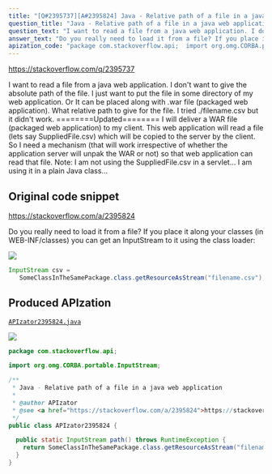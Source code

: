 ```yaml
---
title: "[Q#2395737][A#2395824] Java - Relative path of a file in a java web application"
question_title: "Java - Relative path of a file in a java web application"
question_text: "I want to read a file from a java web application. I don't want to give the absolute path of the file. I just want to put the file in some directory of my web application. Or It can be placed along with .war file (packaged web application). What relative path to give for the file. I tried ./filename.csv but it didn't work. ========Updated======== I will deliver a WAR file (packaged web application) to my client. This web application will read a file (lets say SuppliedFile.csv) which will be copied to the server by the client. So I need a mechanism (that will work irrespective of whether the application server will unpak the WAR or not) so that web application can read that file. Note: I am not using the SuppliedFile.csv in a servlet... I am using it in a plain Java class..."
answer_text: "Do you really need to load it from a file? If you place it along your classes (in WEB-INF/classes) you can get an InputStream to it using the class loader:"
apization_code: "package com.stackoverflow.api;  import org.omg.CORBA.portable.InputStream;  /**  * Java - Relative path of a file in a java web application  *  * @author APIzator  * @see <a href=\"https://stackoverflow.com/a/2395824\">https://stackoverflow.com/a/2395824</a>  */ public class APIzator2395824 {    public static InputStream path() throws RuntimeException {     return SomeClassInTheSamePackage.class.getResourceAsStream(\"filename.csv\");   } }"
---
```


https://stackoverflow.com/q/2395737

I want to read a file from a java web application. I don&#x27;t want to give the absolute path of the file. I just want to put the file in some directory of my web application.
Or
It can be placed along with .war file (packaged web application).
What relative path to give for the file. I tried ./filename.csv but it didn&#x27;t work.
========Updated========
I will deliver a WAR file (packaged web application) to my client. This web application will read a file (lets say SuppliedFile.csv) which will be copied to the server by the client. So I need a mechanism (that will work irrespective of whether the application server will unpak the WAR or not) so that web application can read that file.
Note:
I am not using the SuppliedFile.csv in a servlet... I am using it in a plain Java class...



## Original code snippet

https://stackoverflow.com/a/2395824

Do you really need to load it from a file? If you place it along your classes (in WEB-INF/classes) you can get an InputStream to it using the class loader:

<div class="code-logo"><img src="/stackoverflow.png" /></div>

```java
InputStream csv = 
   SomeClassInTheSamePackage.class.getResourceAsStream("filename.csv");
```

## Produced APIzation

[`APIzator2395824.java`](https://github.com/pasqualesalza/apization-temp-data/raw/master/search/APIzator2395824.java)

<div class="code-logo"><img src="/apizator.png" /></div>

```java
package com.stackoverflow.api;

import org.omg.CORBA.portable.InputStream;

/**
 * Java - Relative path of a file in a java web application
 *
 * @author APIzator
 * @see <a href="https://stackoverflow.com/a/2395824">https://stackoverflow.com/a/2395824</a>
 */
public class APIzator2395824 {

  public static InputStream path() throws RuntimeException {
    return SomeClassInTheSamePackage.class.getResourceAsStream("filename.csv");
  }
}

```
